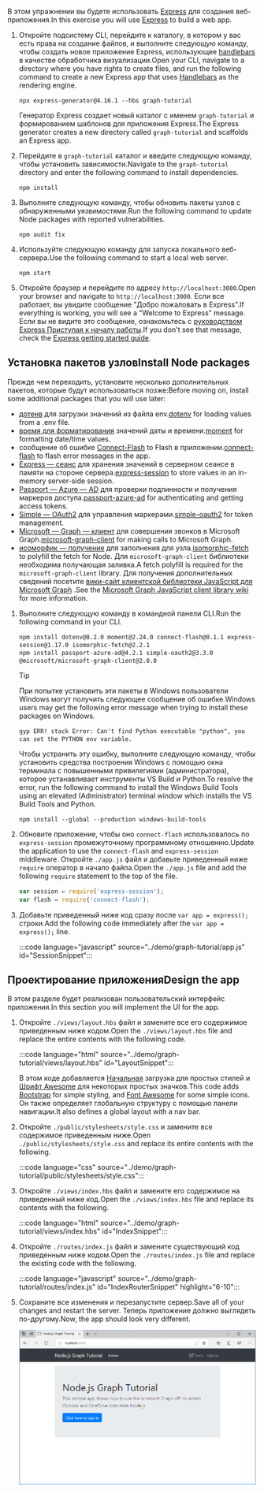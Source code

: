 <!-- markdownlint-disable MD002 MD041 -->

<span data-ttu-id="96d9f-101">В этом упражнении вы будете использовать [Express](http://expressjs.com/) для создания веб-приложения.</span><span class="sxs-lookup"><span data-stu-id="96d9f-101">In this exercise you will use [Express](http://expressjs.com/) to build a web app.</span></span>

1. <span data-ttu-id="96d9f-102">Откройте подсистему CLI, перейдите к каталогу, в котором у вас есть права на создание файлов, и выполните следующую команду, чтобы создать новое приложение Express, использующее [handlebars](http://handlebarsjs.com/) в качестве обработчика визуализации.</span><span class="sxs-lookup"><span data-stu-id="96d9f-102">Open your CLI, navigate to a directory where you have rights to create files, and run the following command to create a new Express app that uses [Handlebars](http://handlebarsjs.com/) as the rendering engine.</span></span>

    ```Shell
    npx express-generator@4.16.1 --hbs graph-tutorial
    ```

    <span data-ttu-id="96d9f-103">Генератор Express создает новый каталог с именем `graph-tutorial` и формированием шаблонов для приложения Express.</span><span class="sxs-lookup"><span data-stu-id="96d9f-103">The Express generator creates a new directory called `graph-tutorial` and scaffolds an Express app.</span></span>

1. <span data-ttu-id="96d9f-104">Перейдите в `graph-tutorial` каталог и введите следующую команду, чтобы установить зависимости.</span><span class="sxs-lookup"><span data-stu-id="96d9f-104">Navigate to the `graph-tutorial` directory and enter the following command to install dependencies.</span></span>

    ```Shell
    npm install
    ```

1. <span data-ttu-id="96d9f-105">Выполните следующую команду, чтобы обновить пакеты узлов с обнаруженными уязвимостями.</span><span class="sxs-lookup"><span data-stu-id="96d9f-105">Run the following command to update Node packages with reported vulnerabilities.</span></span>

    ```Shell
    npm audit fix
    ```

1. <span data-ttu-id="96d9f-106">Используйте следующую команду для запуска локального веб-сервера.</span><span class="sxs-lookup"><span data-stu-id="96d9f-106">Use the following command to start a local web server.</span></span>

    ```Shell
    npm start
    ```

1. <span data-ttu-id="96d9f-107">Откройте браузер и перейдите по адресу `http://localhost:3000`.</span><span class="sxs-lookup"><span data-stu-id="96d9f-107">Open your browser and navigate to `http://localhost:3000`.</span></span> <span data-ttu-id="96d9f-108">Если все работает, вы увидите сообщение "Добро пожаловать в Express".</span><span class="sxs-lookup"><span data-stu-id="96d9f-108">If everything is working, you will see a "Welcome to Express" message.</span></span> <span data-ttu-id="96d9f-109">Если вы не видите это сообщение, ознакомьтесь с [руководством Express Приступая к началу работы](http://expressjs.com/starter/generator.html).</span><span class="sxs-lookup"><span data-stu-id="96d9f-109">If you don't see that message, check the [Express getting started guide](http://expressjs.com/starter/generator.html).</span></span>

## <a name="install-node-packages"></a><span data-ttu-id="96d9f-110">Установка пакетов узлов</span><span class="sxs-lookup"><span data-stu-id="96d9f-110">Install Node packages</span></span>

<span data-ttu-id="96d9f-111">Прежде чем переходить, установите несколько дополнительных пакетов, которые будут использоваться позже:</span><span class="sxs-lookup"><span data-stu-id="96d9f-111">Before moving on, install some additional packages that you will use later:</span></span>

- <span data-ttu-id="96d9f-112">[дотенв](https://github.com/motdotla/dotenv) для загрузки значений из файла env.</span><span class="sxs-lookup"><span data-stu-id="96d9f-112">[dotenv](https://github.com/motdotla/dotenv) for loading values from a .env file.</span></span>
- <span data-ttu-id="96d9f-113">[время для форматирования](https://github.com/moment/moment/) значений даты и времени.</span><span class="sxs-lookup"><span data-stu-id="96d9f-113">[moment](https://github.com/moment/moment/) for formatting date/time values.</span></span>
- <span data-ttu-id="96d9f-114">сообщение об ошибке [Connect-Flash](https://github.com/jaredhanson/connect-flash) to Flash в приложении.</span><span class="sxs-lookup"><span data-stu-id="96d9f-114">[connect-flash](https://github.com/jaredhanson/connect-flash) to flash error messages in the app.</span></span>
- <span data-ttu-id="96d9f-115">[Express — сеанс](https://github.com/expressjs/session) для хранения значений в серверном сеансе в памяти на стороне сервера.</span><span class="sxs-lookup"><span data-stu-id="96d9f-115">[express-session](https://github.com/expressjs/session) to store values in an in-memory server-side session.</span></span>
- <span data-ttu-id="96d9f-116">[Passport — Azure — AD](https://github.com/AzureAD/passport-azure-ad) для проверки подлинности и получения маркеров доступа.</span><span class="sxs-lookup"><span data-stu-id="96d9f-116">[passport-azure-ad](https://github.com/AzureAD/passport-azure-ad) for authenticating and getting access tokens.</span></span>
- <span data-ttu-id="96d9f-117">[Simple — OAuth2](https://github.com/lelylan/simple-oauth2) для управления маркерами.</span><span class="sxs-lookup"><span data-stu-id="96d9f-117">[simple-oauth2](https://github.com/lelylan/simple-oauth2) for token management.</span></span>
- <span data-ttu-id="96d9f-118">[Microsoft — Graph — клиент](https://github.com/microsoftgraph/msgraph-sdk-javascript) для совершения звонков в Microsoft Graph.</span><span class="sxs-lookup"><span data-stu-id="96d9f-118">[microsoft-graph-client](https://github.com/microsoftgraph/msgraph-sdk-javascript) for making calls to Microsoft Graph.</span></span>
- <span data-ttu-id="96d9f-119">[исоморфик — получение](https://github.com/matthew-andrews/isomorphic-fetch) для заполнения для узла.</span><span class="sxs-lookup"><span data-stu-id="96d9f-119">[isomorphic-fetch](https://github.com/matthew-andrews/isomorphic-fetch) to polyfill the fetch for Node.</span></span> <span data-ttu-id="96d9f-120">Для `microsoft-graph-client` библиотеки необходима получающая заливка.</span><span class="sxs-lookup"><span data-stu-id="96d9f-120">A fetch polyfill is required for the `microsoft-graph-client` library.</span></span> <span data-ttu-id="96d9f-121">Для получения дополнительных сведений посетите [вики-сайт клиентской библиотеки JavaScript для Microsoft Graph](https://github.com/microsoftgraph/msgraph-sdk-javascript/wiki/Migration-from-1.x.x-to-2.x.x#polyfill-only-when-required) .</span><span class="sxs-lookup"><span data-stu-id="96d9f-121">See the [Microsoft Graph JavaScript client library wiki](https://github.com/microsoftgraph/msgraph-sdk-javascript/wiki/Migration-from-1.x.x-to-2.x.x#polyfill-only-when-required) for more information.</span></span>

1. <span data-ttu-id="96d9f-122">Выполните следующую команду в командной панели CLI.</span><span class="sxs-lookup"><span data-stu-id="96d9f-122">Run the following command in your CLI.</span></span>

    ```Shell
    npm install dotenv@8.2.0 moment@2.24.0 connect-flash@0.1.1 express-session@1.17.0 isomorphic-fetch@2.2.1
    npm install passport-azure-ad@4.2.1 simple-oauth2@3.3.0 @microsoft/microsoft-graph-client@2.0.0
    ```

    > [!TIP]
    > <span data-ttu-id="96d9f-123">При попытке установить эти пакеты в Windows пользователи Windows могут получить следующее сообщение об ошибке.</span><span class="sxs-lookup"><span data-stu-id="96d9f-123">Windows users may get the following error message when trying to install these packages on Windows.</span></span>
    >
    > ```Shell
    > gyp ERR! stack Error: Can't find Python executable "python", you can set the PYTHON env variable.
    > ```
    >
    > <span data-ttu-id="96d9f-124">Чтобы устранить эту ошибку, выполните следующую команду, чтобы установить средства построения Windows с помощью окна терминала с повышенными привилегиями (администратора), которое устанавливает инструменты VS Build и Python.</span><span class="sxs-lookup"><span data-stu-id="96d9f-124">To resolve the error, run the following command to install the Windows Build Tools using an elevated (Administrator) terminal window which installs the VS Build Tools and Python.</span></span>
    >
    > ```Shell
    > npm install --global --production windows-build-tools
    > ```

1. <span data-ttu-id="96d9f-125">Обновите приложение, чтобы оно `connect-flash` использовалось по `express-session` промежуточному программному отношению.</span><span class="sxs-lookup"><span data-stu-id="96d9f-125">Update the application to use the `connect-flash` and `express-session` middleware.</span></span> <span data-ttu-id="96d9f-126">Откройте `./app.js` файл и добавьте приведенный ниже `require` оператор в начало файла.</span><span class="sxs-lookup"><span data-stu-id="96d9f-126">Open the `./app.js` file and add the following `require` statement to the top of the file.</span></span>

    ```javascript
    var session = require('express-session');
    var flash = require('connect-flash');
    ```

1. <span data-ttu-id="96d9f-127">Добавьте приведенный ниже код сразу после `var app = express();` строки.</span><span class="sxs-lookup"><span data-stu-id="96d9f-127">Add the following code immediately after the `var app = express();` line.</span></span>

    :::code language="javascript" source="../demo/graph-tutorial/app.js" id="SessionSnippet":::

## <a name="design-the-app"></a><span data-ttu-id="96d9f-128">Проектирование приложения</span><span class="sxs-lookup"><span data-stu-id="96d9f-128">Design the app</span></span>

<span data-ttu-id="96d9f-129">В этом разделе будет реализован пользовательский интерфейс приложения.</span><span class="sxs-lookup"><span data-stu-id="96d9f-129">In this section you will implement the UI for the app.</span></span>

1. <span data-ttu-id="96d9f-130">Откройте `./views/layout.hbs` файл и замените все его содержимое приведенным ниже кодом.</span><span class="sxs-lookup"><span data-stu-id="96d9f-130">Open the `./views/layout.hbs` file and replace the entire contents with the following code.</span></span>

    :::code language="html" source="../demo/graph-tutorial/views/layout.hbs" id="LayoutSnippet":::

    <span data-ttu-id="96d9f-131">В этом коде добавляется [Начальная](http://getbootstrap.com/) загрузка для простых стилей и [Шрифт Awesome](https://fontawesome.com/) для некоторых простых значков.</span><span class="sxs-lookup"><span data-stu-id="96d9f-131">This code adds [Bootstrap](http://getbootstrap.com/) for simple styling, and [Font Awesome](https://fontawesome.com/) for some simple icons.</span></span> <span data-ttu-id="96d9f-132">Он также определяет глобальную структуру с помощью панели навигации.</span><span class="sxs-lookup"><span data-stu-id="96d9f-132">It also defines a global layout with a nav bar.</span></span>

1. <span data-ttu-id="96d9f-133">Откройте `./public/stylesheets/style.css` и замените все содержимое приведенным ниже.</span><span class="sxs-lookup"><span data-stu-id="96d9f-133">Open `./public/stylesheets/style.css` and replace its entire contents with the following.</span></span>

    :::code language="css" source="../demo/graph-tutorial/public/stylesheets/style.css":::

1. <span data-ttu-id="96d9f-134">Откройте `./views/index.hbs` файл и замените его содержимое на приведенный ниже код.</span><span class="sxs-lookup"><span data-stu-id="96d9f-134">Open the `./views/index.hbs` file and replace its contents with the following.</span></span>

    :::code language="html" source="../demo/graph-tutorial/views/index.hbs" id="IndexSnippet":::

1. <span data-ttu-id="96d9f-135">Откройте `./routes/index.js` файл и замените существующий код приведенным ниже кодом.</span><span class="sxs-lookup"><span data-stu-id="96d9f-135">Open the `./routes/index.js` file and replace the existing code with the following.</span></span>

    :::code language="javascript" source="../demo/graph-tutorial/routes/index.js" id="IndexRouterSnippet" highlight="6-10":::

1. <span data-ttu-id="96d9f-136">Сохраните все изменения и перезапустите сервер.</span><span class="sxs-lookup"><span data-stu-id="96d9f-136">Save all of your changes and restart the server.</span></span> <span data-ttu-id="96d9f-137">Теперь приложение должно выглядеть по-другому.</span><span class="sxs-lookup"><span data-stu-id="96d9f-137">Now, the app should look very different.</span></span>

    ![Снимок экрана с переработанной домашней страницей](./images/create-app-01.png)
